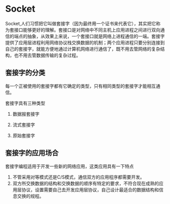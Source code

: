 # Socket

Socket,人们习惯把它叫做套接字（因为最终用一个证书来代表它），其实把它称为套接口能够更好的理解。套接口是对网络中不同主机上应用进程之间进行双向通信的端点的抽象，从效果上来说，一个套接口就是网络上进程通信的一端。套接字提供了应用层进程利用网络协议栈交换数据的机制；两个应用进程只要分别连接到自己的套接字，就能方便地通过计算机网络进行通信了，既不用去管网络的复杂结构，也不用去管数据传输的复杂过程。

## 套接字的分类

每一个正被使用的套接字都有它确定的类型，只有相同类型的套接字才能相互通信。

套接字具有三种类型

1. 数据报套接字

2. 流式套接字

3. 原始套接字

## 套接字的应用场合

套接字编程适用于开发一些新的网络应用，这类应用具有一下特点
1. 不管采用对等模式还是C/S模式，通信双方的应用程序都需要开发。
2. 双方所交换数据的结构和交换数据的顺序有特定的要求，不符合现在成熟的应用层协议，设置需要自己去开发应用层协议，自己设计最适合的数据结构和信息交换的规程。